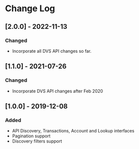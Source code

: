 # Change Log

## [2.0.0] - 2022-11-13
### Changed
- Incorporate all DVS API changes so far.

## [1.1.0] - 2021-07-26
### Changed
- Incorporate DVS API changes after Feb 2020

## [1.0.0] - 2019-12-08
### Added
- API Discovery, Transactions, Account and Lookup interfaces
- Pagination support
- Discovery filters support
